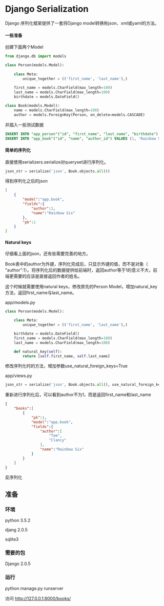 # Django Serialization

Django 序列化框架提供了一套将Django model转换称json、xml或yaml的方法。

#### 一些准备

创建下面两个Model

```python
from django.db import models

class Person(models.Model):
    
    class Meta:
        unique_together = (('first_name', 'last_name'),)
        
    first_name = models.CharField(max_length=100)
    last_name = models.CharField(max_length=100)
    birthdate = models.DateField()

class Book(models.Model):
    name = models.CharField(max_length=100)
    author = models.ForeignKey(Person, on_delete=models.CASCADE)
```

并插入一些测试数据

```sql
INSERT INTO "app_person"("id", "first_name", "last_name", "birthdate") VALUES ('1', 'Tom', 'Clancy', '1947/04/12');
INSERT INTO "app_book"("id", "name", "author_id") VALUES (1, 'Rainbow Six', 1);
```

#### 简单的序列化

直接使用serializers.serialize对queryset进行序列化。

```python
json_str = serialize('json', Book.objects.all())
```

得到序列化之后的json

```json
[
    {
        "model":"app.book",
        "fields":{
            "author":1,
            "name":"Rainbow Six"
        },
        "pk":1
    }
]
```

#### Natural keys

仔细看上面的json，还有些需要完善的地方。

Book表中的author为外键，序列化完成后，只显示外键的值，而不是对象（ "author":1）。将序列化后的数据提供给前端时，返回author等于1的意义不大，前端更需要的应该是直接返回作者的姓名。

这个时候就需要使用natural keys，修改原先的Person Model，增加natural_key方法，返回first_name与last_name。

app/models.py

```python
class Person(models.Model):

    class Meta:
        unique_together = (('first_name', 'last_name'),)

    birthdate = models.DateField()
    first_name = models.CharField(max_length=100)
    last_name = models.CharField(max_length=100)

    def natural_key(self):
        return [self.first_name, self.last_name]
```

修改序列化时的方法，增加参数use_natural_foreign_keys=True

app/views.py

```python
json_str = serialize('json', Book.objects.all(), use_natural_foreign_keys=True)
```

重新进行序列化后，可以看到author不为1，而是返回first_name和last_name

```json
{
    "books":[
        {
            "pk":1,
            "model":"app.book",
            "fields":{
                "author":[
                    "Tom",
                    "Clancy"
                ],
                "name":"Rainbow Six"
            }
        }
    ]
}
```

反序列化



## 准备

### 环境

python 3.5.2

djang 2.0.5

sqlite3

### 需要的包

Django 2.0.5

### 运行

python manage.py runserver

访问 http://127.0.0.1:8000/books/